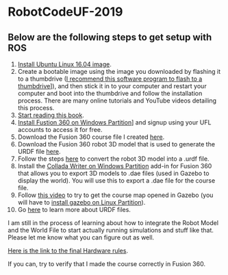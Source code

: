# RobotCodeUF-2019

## Below are the following steps to get setup with ROS

1. [Install Ubuntu Linux 16.04 image](http://releases.ubuntu.com/16.04/).
2. Create a bootable image using the image you downloaded by flashing it to a thumbdrive ([I recommend this software program to flash to a thumbdrive](https://www.balena.io/etcher/)]),
   and then stick it in to your computer and restart your computer and boot into the thumbdrive and follow the installation process.
   There are many online tutorials and YouTube videos detailing this process.
3. [Start reading this book](http://lsi.vc.ehu.es/pablogn/investig/ROS/A%20Gentle%20Introduction%20to%20ROS.pdf).
4. [Install Fustion 360 on Windows Partition](https://www.autodesk.com/products/fusion-360/overview?mktvar002=1028563&&mkwid=sGqd1YrTz%7cpcrid%7c308370108716%7cpkw%7cfusion%20360%7cpmt%7ce%7cpdv%7cc%7cslid%7c%7cpgrid%7c64140211587%7cptaid%7caud-554208419493:kwd-330308867034%7c&intent=&utm_medium=cpc&utm_source=google&utm_campaign=GGL_Fusion+360_US_BR_RMKT_SEM_EXACT&utm_term=fusion%20360&utm_content=sGqd1YrTz%7cpcrid%7c308370108716%7cpkw%7cfusion%20360%7cpmt%7ce%7cpdv%7cc%7cslid%7c%7cpgrid%7c64140211587%7cptaid%7caud-554208419493:kwd-330308867034%7c&addisttype=g&s_kwcid=AL!8131199977!3!308370108716!e!!g!!fusion%20360&gclid=CjwKCAiA8OjjBRB4EiwAMZe6yzMp-CQelZoSLza5P_g1dVg6iRk-s1qif1UiZcgR0X0l9ZPeRn6VvxoCIc4QAvD_BwE&gclsrc=aw.ds)] and signup using your UFL accounts to access it for free.
5. Download the Fusion 360 course file I created [here](https://a360.co/2EsgpaQ).
6. Download the Fusion 360 robot 3D model that is used to generate the URDF file [here](https://a360.co/2TdAvzG).
7. Follow the steps [here](https://github.com/syuntoku14/fusion2urdf) to convert the robot 3D model into a .urdf file.
8. Install the [Collada Writer on Windows Partition](https://apps.autodesk.com/FUSION/en/Detail/HelpDoc?appId=934783265519220722&appLang=en&os=Win64) add-in for Fusion 360 that allows you
   to export 3D models to .dae files (used in Gazebo to display the world). You will use this to export a .dae file for the course file.
9. Follow [this video](https://www.youtube.com/watch?v=aP4sDyrRzpU) to try to get the course map opened in Gazebo (you will have to [install gazebo on Linux Partition](http://gazebosim.org/)).
10. Go [here](http://wiki.ros.org/urdf/Tutorials/Building%20a%20Visual%20Robot%20Model%20with%20URDF%20from%20Scratch) to learn more about URDF files.

I am still in the process of learning about how to integrate the Robot Model and the World File to start actually running simulations and stuff like that.
Please let me know what you can figure out as well.

[Here is the link to the final Hardware rules](https://drive.google.com/file/d/1KRLF-HR9mwWrROvVW-r7jZPUBfodCOC-/view?usp=sharing).

If you can, try to verify that I made the course correctly in Fusion 360.
